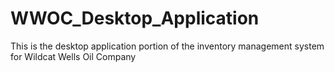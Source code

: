 # WWOC_Desktop_Application
This is the desktop application portion of the inventory management system for Wildcat Wells Oil Company
